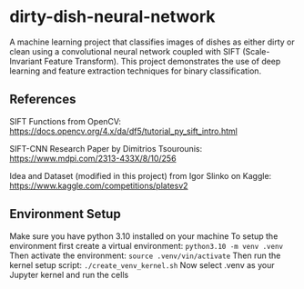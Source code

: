 # dirty-dish-neural-network

A machine learning project that classifies images of dishes as either dirty or clean using a convolutional neural 
network coupled with SIFT (Scale-Invariant Feature Transform). This project demonstrates the use of deep learning and 
feature extraction techniques for binary classification.

## References
SIFT Functions from OpenCV: https://docs.opencv.org/4.x/da/df5/tutorial_py_sift_intro.html

SIFT-CNN Research Paper by Dimitrios Tsourounis: https://www.mdpi.com/2313-433X/8/10/256

Idea and Dataset (modified in this project) from Igor Slinko on Kaggle: https://www.kaggle.com/competitions/platesv2

## Environment Setup
Make sure you have python 3.10 installed on your machine
To setup the environment first create a virtual environment: `python3.10 -m venv .venv`
Then activate the environment: `source .venv/vin/activate`
Then run the kernel setup script:  `./create_venv_kernel.sh`
Now select .venv as your Jupyter kernel and run the cells
